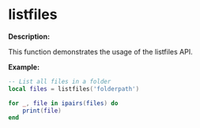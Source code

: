 # listfiles

**Description:**

This function demonstrates the usage of the listfiles API.

**Example:**

```lua
-- List all files in a folder
local files = listfiles('folderpath')

for _, file in ipairs(files) do
    print(file)
end
```
